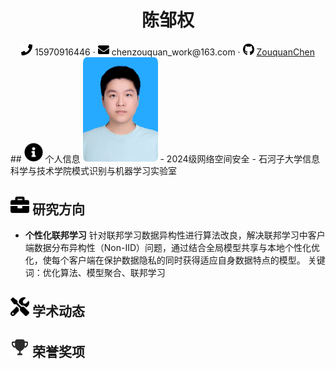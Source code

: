 <center>
    <h1>陈邹权</h1>
    <div>
        <span>
            <img src="assets/phone-solid.svg" width="18px">
            15970916446
        </span>
        ·
        <span>
            <img src="assets/envelope-solid.svg" width="18px">
            chenzouquan_work@163.com
        </span>
        ·
        <span>
            <img src="assets/github-brands.svg" width="18px">
            <a href="https://github.com/ZouquanChen">ZouquanChen</a>
        </span>
    </div>
</center>
 ## <img src="assets/info-circle-solid.svg" width="30px"> 个人信息 
 <img src="assets/chenzouquan.jpg" width="120px" style="border-radius: 5%;">
 - 2024级网络空间安全
 - 石河子大学信息科学与技术学院模式识别与机器学习实验室

## <img src="assets/briefcase-solid.svg" width="30px"> 研究方向

- **个性化联邦学习**
针对联邦学习数据异构性进行算法改良，解决联邦学习中客户端数据分布异构性（Non-IID）问题，通过结合全局模型共享与本地个性化优化，使每个客户端在保护数据隐私的同时获得适应自身数据特点的模型。
关键词：优化算法、模型聚合、联邦学习

## <img src="assets/tools-solid.svg" width="30px"> 学术动态

## <img src="assets/rongyu.svg" width="30px"> 荣誉奖项

